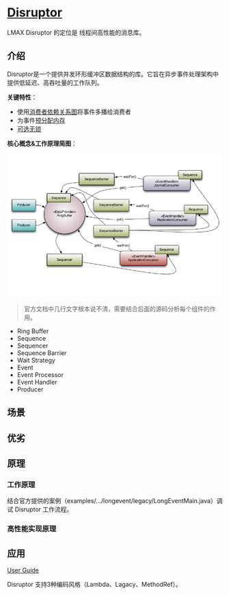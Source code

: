 # [Disruptor](https://lmax-exchange.github.io/disruptor/)

LMAX Disruptor 的定位是 线程间高性能的消息库。

## 介绍

Disruptor是一个提供并发环形缓冲区数据结构的库。它旨在异步事件处理架构中提供低延迟、高吞吐量的工作队列。

**关键特性**：

+ 使用[消费者依赖关系图](https://lmax-exchange.github.io/disruptor/user-guide/index.html#_consumer_dependency_graph)将事件多播给消费者
+ 为事件[预分配内存](https://lmax-exchange.github.io/disruptor/user-guide/index.html#_event_pre_allocation)
+ [可选无锁](https://lmax-exchange.github.io/disruptor/user-guide/index.html#_optionally_lock_free)

**核心概念&工作原理简图**：

![](../imgs/disruptor-models.png)

> 官方文档中几行文字根本说不清，需要结合后面的源码分析每个组件的作用。

+ Ring Buffer
+ Sequence
+ Sequencer
+ Sequence Barrier
+ Wait Strategy
+ Event
+ Event Processor
+ Event Handler
+ Producer



## 场景



## 优劣



## 原理

### 工作原理

结合官方提供的案例（examples/.../longevent/legacy/LongEventMain.java）调试 Disruptor 工作流程。



### 高性能实现原理



## 应用

[User Guide](https://lmax-exchange.github.io/disruptor/user-guide/index.html)

Disruptor 支持3种编码风格（Lambda、Lagacy、MethodRef）。